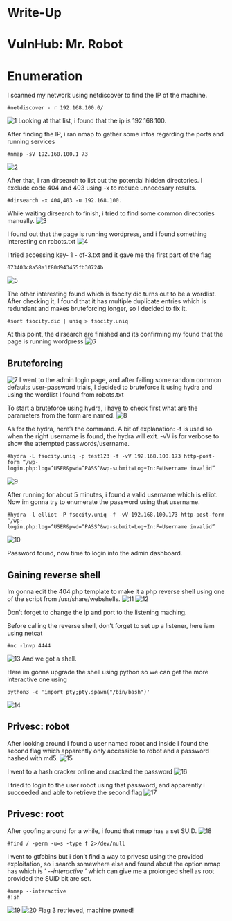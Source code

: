 # Write-Up

# VulnHub: Mr. Robot

# Enumeration

I scanned my network using netdiscover to find the IP of the machine.

```
#netdiscover - r 192.168.100.0/
```
![1](images/1.png)
Looking at that list, i found that the ip is 192.168.100.

After finding the IP, i ran nmap to gather some infos regarding the ports and
running services

```
#nmap -sV 192.168.100.1 73
```
![2](images/2.png)

After that, I ran dirsearch to list out the potential hidden directories. I exclude
code 404 and 403 using -x to reduce unnecesary results.

```
#dirsearch -x 404,403 -u 192.168.100.
```

While waiting dirsearch to finish, i tried to find some common directories
manually.
![3](images/3.png)

I found out that the page is running wordpress, and i found something
interesting on robots.txt
![4](images/4.png)

I tried accessing key- 1 - of-3.txt and it gave me the first part of the flag

```
073403c8a58a1f80d943455fb30724b
```
![5](images/5.png)

The other interesting found which is fsocity.dic turns out to be a wordlist. After
checking it, I found that it has multiple duplicate entries which is redundant and
makes bruteforcing longer, so I decided to fix it.

```
#sort fsocity.dic | uniq > fsocity.uniq
```
At this point, the dirsearch are finished and its confirming my found that the
page is running wordpress
![6](images/6.png)

## Bruteforcing
![7](images/7.png)
I went to the admin login page, and after failing some random common defaults
user-password trials, I decided to bruteforce it using hydra and using the
wordlist I found from robots.txt

To start a bruteforce using hydra, i have to check first what are the parameters
from the form are named.
![8](images/8.png)

As for the hydra, here’s the command. A bit of explanation: -f is used so when
the right username is found, the hydra will exit. -vV is for verbose to show the
attempted passwords/username.

```
#hydra -L fsocity.uniq -p test123 -f -vV 192.168.100.173 http-post-form “/wp-
login.php:log=^USER&pwd=^PASS^&wp-submit=Log+In:F=Username invalid”
```
![9](images/9.png)

After running for about 5 minutes, i found a valid username which is elliot. Now
im gonna try to enumerate the password using that username.

```
#hydra -l elliot -P fsocity.uniq -f -vV 192.168.100.173 http-post-form “/wp-
login.php:log=^USER&pwd=^PASS^&wp-submit=Log+In:F=Username invalid”
```
![10](images/10.png)

Password found, now time to login into the admin dashboard.

## Gaining reverse shell

Im gonna edit the 404.php template to make it a php reverse shell using one of
the script from /usr/share/webshells.
![11](images/11.png)
![12](images/12.png)

Don’t forget to change the ip and port to the listening maching.

Before calling the reverse shell, don’t forget to set up a listener, here iam using
netcat

```
#nc -lnvp 4444
```
![13](images/13.png)
And we got a shell.

Here im gonna upgrade the shell using python so we can get the more
interactive one using

```
python3 -c 'import pty;pty.spawn("/bin/bash")'
```
![14](images/14.png)

## Privesc: robot

After looking around I found a user named robot and inside I found the second
flag which apparently only accessible to robot and a password hashed with md5.
![15](images/15.png)

I went to a hash cracker online and cracked the password
![16](images/16.png)

I tried to login to the user robot using that password, and apparently i succeeded
and able to retrieve the second flag
![17](images/17.png)

## Privesc: root

After goofing around for a while, i found that nmap has a set SUID.
![18](images/18.png)

```
#find / -perm -u=s -type f 2>/dev/null
```

I went to gtfobins but i don’t find a way to privesc using the provided
exploitation, so i search somewhere else and found about the option nmap has
which is ‘ _--interactive_ ’ which can give me a prolonged shell as root provided the
SUID bit are set.

```
#nmap --interactive
#!sh
```
![19](images/19.png)
![20](images/20.png)
Flag 3 retrieved, machine pwned!


